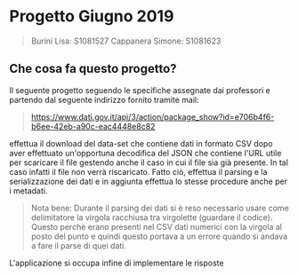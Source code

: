 # Progetto Giugno 2019
>Burini Lisa: S1081527
>Cappanera Simone: S1081623

## Che cosa fa questo progetto?

Il seguente progetto seguendo le specifiche assegnate dai professori e partendo dal seguente indirizzo fornito tramite mail:
> https://www.dati.gov.it/api/3/action/package_show?id=e706b4f6-b6ee-42eb-a90c-eac4448e8c82

effettua il download del data-set che contiene dati in formato CSV dopo aver effettuato un'opportuna decodifica del JSON che contiene l'URL utile per scaricare il file gestendo anche il caso in cui il file sia già presente. In tal caso infatti il file non verrà riscaricato. 
Fatto ciò, effettua il parsing e la serializzazione dei dati e in aggiunta effettua lo stesse procedure anche per i metadati. 

>Nota bene: Durante il parsing dei dati si è reso necessario usare come delimitatore la virgola racchiusa tra virgolette (guardare il codice). Questo perchè erano presenti nel CSV dati numerici con la virgola al posto del punto e quindi questo portava a un errore quando si andava a fare il parse di quei dati.

L'applicazione si occupa infine di implementare le risposte
<!--stackedit_data:
eyJoaXN0b3J5IjpbLTExNjQxOTMxNTgsNjQ2ODcwNzQyLDY0Nj
g2ODk5MSw1NDIxMjUzOTYsNTIyNzE0OTY1LC0xNDMxMzEyMzMw
LC0xODUxNTU0NDcwLC0xODUxNTU0NDcwXX0=
-->